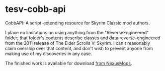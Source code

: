 # tesv-cobb-api
CobbAPI: A script-extending resource for Skyrim Classic mod authors.

I place no limitations on using anything from the "ReverseEngineered" folder; that folder's contents describe classes and data reverse-engineered from the 2011 release of The Elder Scrolls V: Skyrim. I can't reasonably claim overship over that content, and don't wish to prevent anyone from making use of my discoveries in any case.

The finished work is available for download [from NexusMods](https://www.nexusmods.com/skyrim/mods/95546).
